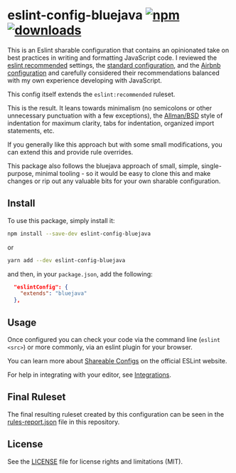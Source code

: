 # eslint-config-bluejava [![npm][npm-image]][npm-url] [![downloads][downloads-image]][downloads-url]

[npm-image]: https://img.shields.io/npm/v/eslint-config-bluejava.svg
[npm-url]: https://npmjs.org/package/eslint-config-bluejava
[downloads-image]: https://img.shields.io/npm/dm/eslint-config-bluejava.svg
[downloads-url]: https://npmjs.org/package/eslint-config-bluejava

This is an Eslint sharable configuration that contains an opinionated take on best practices in writing and formatting JavaScript code. I reviewed the [eslint recommended](https://github.com/eslint/eslint/blob/master/conf/eslint-recommended.js) settings, the [standard configuration](https://github.com/standard/eslint-config-standard), and the [Airbnb configuration](https://github.com/airbnb/javascript) and carefully considered their recommendations balanced with my own experience developing with JavaScript.

This config itself extends the `eslint:recommended` ruleset.

This is the result. It leans towards minimalism (no semicolons or other unnecessary punctuation with a few exceptions), the [Allman/BSD](https://en.wikipedia.org/wiki/Indentation_style#Allman_style) style of indentation for maximum clarity, tabs for indentation, organized import statements, etc.

If you generally like this approach but with some small modifications, you can extend this and provide rule overrides.

This package also follows the bluejava approach of small, simple, single-purpose, minimal tooling - so it would be easy to clone this and make changes or rip out any valuable bits for your own sharable configuration.

## Install

To use this package, simply install it:

```bash
npm install --save-dev eslint-config-bluejava
```

or

```bash
yarn add --dev eslint-config-bluejava
```

and then, in your `package.json`, add the following:

```json
  "eslintConfig": {
    "extends": "bluejava"
  },
```

## Usage

Once configured you can check your code via the command line (`eslint <src>`) or more commonly, via an eslint plugin for your browser.

You can learn more about
[Shareable Configs](http://eslint.org/docs/developer-guide/shareable-configs) on the
official ESLint website.

For help in integrating with your editor, see [Integrations](https://eslint.org/docs/user-guide/integrations).

## Final Ruleset

The final resulting ruleset created by this configuration can be seen in the [rules-report.json](./rules-report.json) file in this repository.

## License

See the [LICENSE](LICENSE.txt) file for license rights and limitations (MIT).